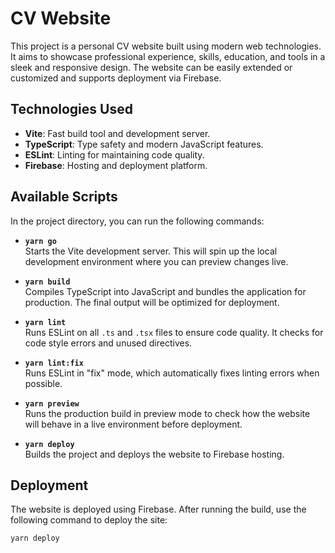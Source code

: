 # CV Website

This project is a personal CV website built using modern web technologies. It aims to showcase professional experience, skills, education, and tools in a sleek and responsive design. The website can be easily extended or customized and supports deployment via Firebase.

## Technologies Used

- **Vite**: Fast build tool and development server.
- **TypeScript**: Type safety and modern JavaScript features.
- **ESLint**: Linting for maintaining code quality.
- **Firebase**: Hosting and deployment platform.

## Available Scripts

In the project directory, you can run the following commands:

- **`yarn go`**  
  Starts the Vite development server. This will spin up the local development environment where you can preview changes live.

- **`yarn build`**  
  Compiles TypeScript into JavaScript and bundles the application for production. The final output will be optimized for deployment.

- **`yarn lint`**  
  Runs ESLint on all `.ts` and `.tsx` files to ensure code quality. It checks for code style errors and unused directives.

- **`yarn lint:fix`**  
  Runs ESLint in "fix" mode, which automatically fixes linting errors when possible.

- **`yarn preview`**  
  Runs the production build in preview mode to check how the website will behave in a live environment before deployment.

- **`yarn deploy`**  
  Builds the project and deploys the website to Firebase hosting.

## Deployment

The website is deployed using Firebase. After running the build, use the following command to deploy the site:

```bash
yarn deploy
